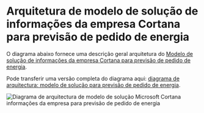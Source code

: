 <properties
    pageTitle="Arquitetura de modelo de solução de informações da empresa Cortana para previsão de pedido de energia | Microsoft Azure"
    description="Arquitetura do Microsoft Cortana Intelligence solução modelo que ajuda a previsão da procura para uma empresa de utilitário de energia."
    keywords="accelerator solução; cortana analytics; energia previsão"
    services="cortana-analytics"
    documentationCenter=""
    authors="garyericson"
    manager="jhubbard"
    editor="cgronlun"/>

<tags
    ms.service="cortana-analytics"
    ms.workload="data-services"
    ms.tgt_pltfrm="na"
    ms.devlang="na"
    ms.topic="article"
    ms.date="11/19/2015"
    ms.author="garye" />

# <a name="cortana-intelligence-solution-template-architecture-for-demand-forecasting-of-energy"></a>Arquitetura de modelo de solução de informações da empresa Cortana para previsão de pedido de energia

O diagrama abaixo fornece uma descrição geral arquitetura do [Modelo de solução de informações da empresa Cortana para previsão de pedido de energia](cortana-analytics-playbook-demand-forecasting-energy.md).

Pode transferir uma versão completa do diagrama aqui: [diagrama de arquitectura: modelo de solução para previsão de pedido de energia](http://download.microsoft.com/download/1/9/B/19B815F0-D1B0-4F67-AED3-A40544225FD1/ca-topologies-energy-forecasting.png).

![Diagrama de arquitectura de modelo de solução Microsoft Cortana informações da empresa para previsão de pedido de energia][image]

[image]: ./media/cortana-analytics-architecture-demand-forecasting-energy/ca-topologies-energy-forecasting.png
